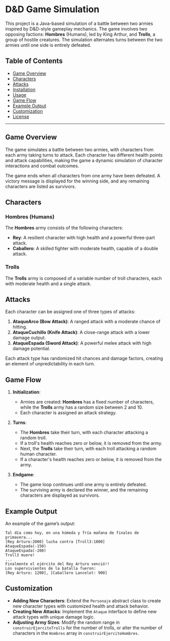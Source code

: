 # D&D Game Simulation

This project is a Java-based simulation of a battle between two armies inspired by D&D-style gameplay mechanics. The game involves two opposing factions: **Hombres** (Humans), led by King Arthur, and **Trolls**, a group of hostile creatures. The simulation alternates turns between the two armies until one side is entirely defeated.

## Table of Contents

- [Game Overview](#game-overview)
- [Characters](#characters)
- [Attacks](#attacks)
- [Installation](#installation)
- [Usage](#usage)
- [Game Flow](#game-flow)
- [Example Output](#example-output)
- [Customization](#customization)
- [License](#license)

---

## Game Overview

The game simulates a battle between two armies, with characters from each army taking turns to attack. Each character has different health points and attack capabilities, making the game a dynamic simulation of character interactions and combat outcomes.

The game ends when all characters from one army have been defeated. A victory message is displayed for the winning side, and any remaining characters are listed as survivors.

## Characters

### Hombres (Humans)
The **Hombres** army consists of the following characters:
- **Rey**: A resilient character with high health and a powerful three-part attack.
- **Caballero**: A skilled fighter with moderate health, capable of a double attack.

### Trolls
The **Trolls** army is composed of a variable number of troll characters, each with moderate health and a single attack.

## Attacks

Each character can be assigned one of three types of attacks:
1. **AtaqueArco (Bow Attack)**: A ranged attack with a moderate chance of hitting.
2. **AtaqueCuchillo (Knife Attack)**: A close-range attack with a lower damage output.
3. **AtaqueEspada (Sword Attack)**: A powerful melee attack with high damage potential.

Each attack type has randomized hit chances and damage factors, creating an element of unpredictability in each turn.

## Game Flow

1. **Initialization**:
   - Armies are created: **Hombres** has a fixed number of characters, while the **Trolls** army has a random size between 2 and 10.
   - Each character is assigned an attack strategy.

2. **Turns**:
   - The **Hombres** take their turn, with each character attacking a random troll.
   - If a troll's health reaches zero or below, it is removed from the army.
   - Next, the **Trolls** take their turn, with each troll attacking a random human character.
   - If a character's health reaches zero or below, it is removed from the army.

3. **Endgame**:
   - The game loop continues until one army is entirely defeated.
   - The surviving army is declared the winner, and the remaining characters are displayed as survivors.

## Example Output

An example of the game’s output:

```
Tal día como hoy, en una húmeda y fría mañana de finales de primavera...
[Rey Arturo:2000] lucha contra [Troll3:1000]
AtaqueEspada(-150)
AtaqueEspada(-200)
Troll3 muere!
...
Finalmente el ejército del Rey Arturo venció!!
Los supervivientes de la batalla fueron:
[Rey Arturo: 1200], [Caballero Lancelot: 900]
```

## Customization

- **Adding New Characters**: Extend the `Personaje` abstract class to create new character types with customized health and attack behavior.
- **Creating New Attacks**: Implement the `Ataque` interface to define new attack types with unique damage logic.
- **Adjusting Army Sizes**: Modify the random range in `construirEjercitoTrolls` for the number of trolls, or alter the number of characters in the `Hombres` array in `construirEjercitoHombres`.